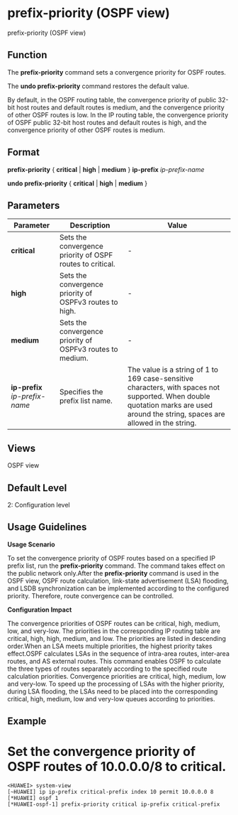 prefix-priority (OSPF view)
===========================

prefix-priority (OSPF view)

Function
--------



The **prefix-priority** command sets a convergence priority for OSPF routes.

The **undo prefix-priority** command restores the default value.



By default, in the OSPF routing table, the convergence priority of public 32-bit host routes and default routes is medium, and the convergence priority of other OSPF routes is low. In the IP routing table, the convergence priority of OSPF public 32-bit host routes and default routes is high, and the convergence priority of other OSPF routes is medium.


Format
------

**prefix-priority** { **critical** | **high** | **medium** } **ip-prefix** *ip-prefix-name*

**undo prefix-priority** { **critical** | **high** | **medium** }


Parameters
----------

| Parameter | Description | Value |
| --- | --- | --- |
| **critical** | Sets the convergence priority of OSPF routes to critical. | - |
| **high** | Sets the convergence priority of OSPFv3 routes to high. | - |
| **medium** | Sets the convergence priority of OSPFv3 routes to medium. | - |
| **ip-prefix** *ip-prefix-name* | Specifies the prefix list name. | The value is a string of 1 to 169 case-sensitive characters, with spaces not supported. When double quotation marks are used around the string, spaces are allowed in the string. |



Views
-----

OSPF view


Default Level
-------------

2: Configuration level


Usage Guidelines
----------------

**Usage Scenario**

To set the convergence priority of OSPF routes based on a specified IP prefix list, run the **prefix-priority** command. The command takes effect on the public network only.After the **prefix-priority** command is used in the OSPF view, OSPF route calculation, link-state advertisement (LSA) flooding, and LSDB synchronization can be implemented according to the configured priority. Therefore, route convergence can be controlled.

**Configuration Impact**

The convergence priorities of OSPF routes can be critical, high, medium, low, and very-low. The priorities in the corresponding IP routing table are critical, high, high, medium, and low. The priorities are listed in descending order.When an LSA meets multiple priorities, the highest priority takes effect.OSPF calculates LSAs in the sequence of intra-area routes, inter-area routes, and AS external routes. This command enables OSPF to calculate the three types of routes separately according to the specified route calculation priorities. Convergence priorities are critical, high, medium, low and very-low. To speed up the processing of LSAs with the higher priority, during LSA flooding, the LSAs need to be placed into the corresponding critical, high, medium, low and very-low queues according to priorities.


Example
-------

# Set the convergence priority of OSPF routes of 10.0.0.0/8 to critical.
```
<HUAWEI> system-view
[~HUAWEI] ip ip-prefix critical-prefix index 10 permit 10.0.0.0 8
[*HUAWEI] ospf 1
[*HUAWEI-ospf-1] prefix-priority critical ip-prefix critical-prefix

```
